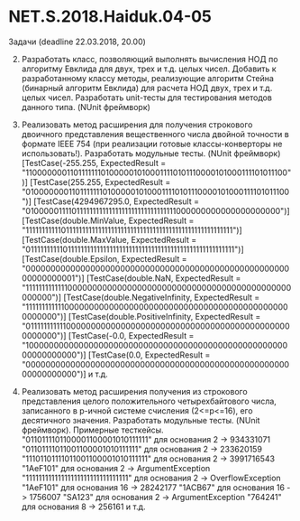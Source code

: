 # NET.S.2018.Haiduk.04-05
Задачи (deadline 22.03.2018, 20.00)

2) Разработать класс, позволяющий выполнять вычисления НОД по алгоритму Евклида для двух, трех и т.д. целых чисел. Добавить к разработанному классу методы, реализующие алгоритм Стейна (бинарный алгоритм Евклида) для расчета НОД двух, трех и т.д. целых чисел. Разработать unit-тесты для тестирования методов данного типа. (NUnit фреймворк)

3) Реализовать метод расширения для получения строкового двоичного представления вещественного числа двойной точности в формате IEEE 754 (при реализации готовые классы-конверторы не использовать!). Разработать модульные тесты. (NUnit фреймворк)
[TestCase(-255.255, ExpectedResult = "1100000001101111111010000010100011110101110000101000111101011100")]
[TestCase(255.255, ExpectedResult = "0100000001101111111010000010100011110101110000101000111101011100")]
[TestCase(4294967295.0, ExpectedResult = "0100000111101111111111111111111111111111111000000000000000000000")]
[TestCase(double.MinValue, ExpectedResult = "1111111111101111111111111111111111111111111111111111111111111111")]
[TestCase(double.MaxValue, ExpectedResult = "0111111111101111111111111111111111111111111111111111111111111111")]
[TestCase(double.Epsilon, ExpectedResult = "0000000000000000000000000000000000000000000000000000000000000001")]
[TestCase(double.NaN, ExpectedResult = "1111111111111000000000000000000000000000000000000000000000000000")]
[TestCase(double.NegativeInfinity, ExpectedResult = "1111111111110000000000000000000000000000000000000000000000000000")]
[TestCase(double.PositiveInfinity, ExpectedResult = "0111111111110000000000000000000000000000000000000000000000000000")]
[TestCase(-0.0, ExpectedResult = "1000000000000000000000000000000000000000000000000000000000000000")]
[TestCase(0.0, ExpectedResult = "0000000000000000000000000000000000000000000000000000000000000000")] и т.д.

4) Реализовать метод расширения получения из строкового представления целого положительного четырехбайтового числа, записанного в p-ичной системе счисления (2<=p<=16), его десятичного значения. Разработать модульные тесты. (NUnit фреймворк). Примерные тесткейсы.
"0110111101100001100001010111111" для основания 2 -> 934331071
"01101111011001100001010111111" для основания 2 -> 233620159
"11101101111011001100001010111111" для основания 2 -> 3991716543
"1AeF101" для основания 2 -> ArgumentException
"11111111111111111111111111111111" для основания 2 -> OverflowException
"1AeF101" для основания 16 -> 28242177
"1ACB67" для основания 16 -> 1756007
"SA123" для основания 2 -> ArgumentException
"764241" для основания 8 -> 256161
и т.д.
